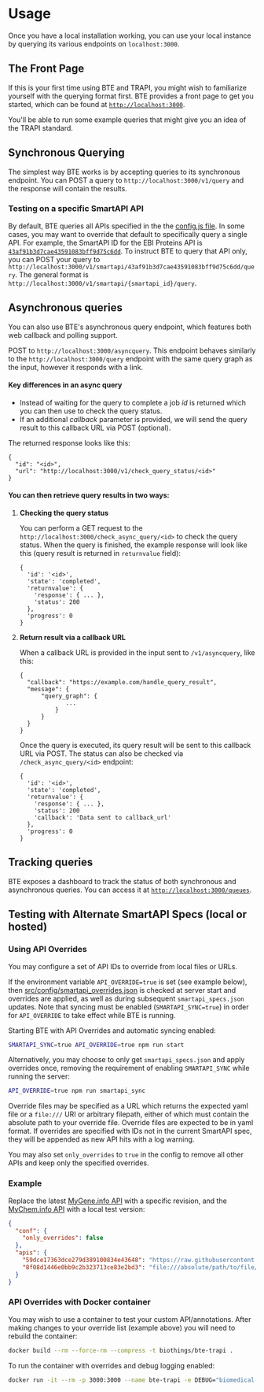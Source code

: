 # Usage

Once you have a local installation working, you can use your local instance by querying its various endpoints on `localhost:3000`.

## The Front Page

If this is your first time using BTE and TRAPI, you might wish to familiarize yourself with the querying format first. BTE provides a front page to get you started, which can be found at [`http://localhost:3000`](http://localhost:3000).

You'll be able to run some example queries that might give you an idea of the TRAPI standard.

## Synchronous Querying

The simplest way BTE works is by accepting queries to its synchronous endpoint. You can POST a query to `http://localhost:3000/v1/query` and the response will contain the results.

### Testing on a specific SmartAPI API

By default, BTE queries all APIs specified in the the [config.js file](https://github.com/biothings/BioThings_Explorer_TRAPI/blob/main/src/routes/v1/config.js). In some cases, you may want to override that default to specifically query a single API. For example, the SmartAPI ID for the EBI Proteins API is [`43af91b3d7cae43591083bff9d75c6dd`](https://smart-api.info/registry?q=43af91b3d7cae43591083bff9d75c6dd). To instruct BTE to query that API only, you can POST your query to `http://localhost:3000/v1/smartapi/43af91b3d7cae43591083bff9d75c6dd/query`. The general format is `http://localhost:3000/v1/smartapi/{smartapi_id}/query`.

## Asynchronous queries

You can also use BTE's asynchronous query endpoint, which features both web callback and polling support.

POST to `http://localhost:3000/asyncquery`. This endpoint behaves similarly to the `http://localhost:3000/query` endpoint with the same query graph as the input, however it responds with a link.

#### Key differences in an async query

- Instead of waiting for the query to complete a job _id_ is returned which you can then use to check the query status.
- If an additional _callback_ parameter is provided, we will send the query result to this callback URL via POST (optional).

The returned response looks like this:

```
{
  "id": "<id>",
  "url": "http://localhost:3000/v1/check_query_status/<id>"
}
```

#### You can then retrieve query results in two ways:

1. **Checking the query status**

    You can perform a GET request to the `http://localhost:3000/check_async_query/<id>` to check the query status. When the query is finished, the example response will look like this (query result is returned in `returnvalue` field):

    ```
    {
      'id': '<id>',
      'state': 'completed',
      'returnvalue': {
        'response': { ... },
        'status': 200
      },
      'progress': 0
    }
    ```

2. **Return result via a callback URL**

   When a callback URL is provided in the input sent to `/v1/asyncquery`, like this:

   ```
   {
     "callback": "https://example.com/handle_query_result",
     "message": {
         "query_graph": {
                ...
             }
         }
     }
   }
   ```

   Once the query is executed, its query result will be sent to this callback URL via POST. The status can also be checked via `/check_async_query/<id>` endpoint:

   ```
   {
     'id': '<id>',
     'state': 'completed',
     'returnvalue': {
       'response': { ... },
       'status': 200
       'callback': 'Data sent to callback_url'
     },
     'progress': 0
   }
   ```

## Tracking queries

BTE exposes a dashboard to track the status of both synchronous and asynchronous queries. You can access it at [`http://localhost:3000/queues`](http://localhost:3000/queues).

## Testing with Alternate SmartAPI Specs (local or hosted)

### Using API Overrides

You may configure a set of API IDs to override from local files or URLs.

If the environment variable `API_OVERRIDE=true` is set (see example below), then [src/config/smartapi_overrides.json](../src/config/smartapi_overrides.json) is checked at server start and overrides are applied, as well as during subsequent `smartapi_specs.json` updates. Note that syncing must be enabled (`SMARTAPI_SYNC=true`) in order for `API_OVERRIDE` to take effect while BTE is running.

Starting BTE with API Overrides and automatic syncing enabled:

```bash
SMARTAPI_SYNC=true API_OVERRIDE=true npm run start
```

Alternatively, you may choose to only get `smartapi_specs.json` and apply overrides once, removing the requirement of enabling `SMARTAPI_SYNC` while running the server:

```bash
API_OVERRIDE=true npm run smartapi_sync
```

Override files may be specified as a URL which returns the expected yaml file or a `file:///` URI or arbitrary filepath, either of which must contain the absolute path to your override file. Override files are expected to be in yaml format. If overrides are specified with IDs not in the current SmartAPI spec, they will be appended as new API hits with a log warning.

You may also set `only_overrides` to `true` in the config to remove all other APIs and keep only the specified overrides.

### Example

Replace the latest [MyGene.info API](http://smart-api.info/registry?q=59dce17363dce279d389100834e43648) with a specific revision, and the [MyChem.info API](http://smart-api.info/registry?q=8f08d1446e0bb9c2b323713ce83e2bd3) with a local test version:

```json
{
  "conf": {
    "only_overrides": false
  },
  "apis": {
    "59dce17363dce279d389100834e43648": "https://raw.githubusercontent.com/NCATS-Tangerine/translator-api-registry/8b36f46d59c82d19b5cba40421a6ca9c2ed62e6b/mygene.info/openapi_full.yml",
    "8f08d1446e0bb9c2b323713ce83e2bd3": "file:///absolute/path/to/file/mychem_test.yaml"
  }
}
```

### API Overrides with Docker container

You may wish to use a container to test your custom API/annotations. After making changes to your override list (example above) you will need to rebuild the container:

```bash
docker build --rm --force-rm --compress -t biothings/bte-trapi .
```

To run the container with overrides and debug logging enabled:

```bash
docker run -it --rm -p 3000:3000 --name bte-trapi -e DEBUG="biomedical-id-resolver,bte*" -e API_OVERRIDE=true biothings/bte-trapi
```
